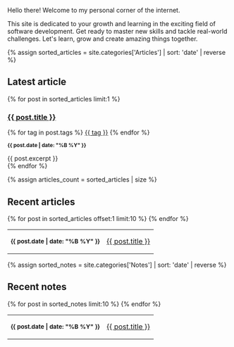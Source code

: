 <p>
Hello there! Welcome to my personal corner of the internet.
</p>
<p>
This site is dedicated to your growth and learning in the exciting field of software development. Get ready to master new skills and tackle real-world challenges.
Let's learn, grow and create amazing things together.
</p>

{% assign sorted_articles = site.categories['Articles'] | sort: 'date' | reverse  %}

<section class="latest">
  <h2> Latest article </h2>
  {% for post in sorted_articles limit:1 %}
    <article>
      <h3><a href="{{ post.url }}">{{ post.title }}</a></h3>
      <div class="tags">
      {% for tag in post.tags %}
      <a class="tag" href="/tags/{{ tag }}">{{ tag }}</a>
      {% endfor %}
      </div>
      <p class="date"><small><strong>{{ post.date | date: "%B %Y" }}</strong></small></p>
      {{ post.excerpt }}
    </article>
  {% endfor %}
</section>

{% assign articles_count = sorted_articles | size %}
<section class="recent">
    <h2> Recent articles </h2>
  <table>
    {% for post in sorted_articles offset:1 limit:10 %}
      <tr>
        <td class="date">
          <p><small><strong>{{ post.date | date: "%B %Y" }}</strong></small></p>
        </td>
        <td class="title">
          <a href="{{ post.url }}">{{ post.title }}</a>
        </td>
      </tr>
    {% endfor %}
  </table>
</section>

{% assign sorted_notes = site.categories['Notes'] | sort: 'date' | reverse  %}
<section class="recent">
    <h2> Recent notes </h2>
  <table>
    {% for post in sorted_notes limit:10 %}
      <tr>
        <td class="date">
          <p><small><strong>{{ post.date | date: "%B %Y" }}</strong></small></p>
        </td>
        <td class="title">
          <a href="{{ post.url }}">{{ post.title }}</a>
        </td>
      </tr>
    {% endfor %}
  </table>
</section>
